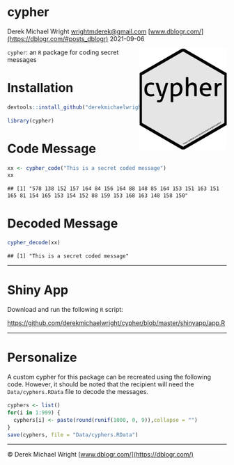 cypher
================
Derek Michael Wright <wrightmderek@gmail.com>
[www.dblogr.com/](https://dblogr.com/#posts_dblogr)
2021-09-06

<img src="hex_cypher.png" align="right" width = "200px" />

`cypher`: an `R` package for coding secret messages

# Installation

``` r
devtools::install_github("derekmichaelwright/cypher")
```

``` r
library(cypher)
```

# Code Message

``` r
xx <- cypher_code("This is a secret coded message")
xx
```

    ## [1] "578 138 152 157 164 84 156 164 88 148 85 164 153 151 163 151 165 81 154 165 153 154 152 88 159 153 168 163 148 158 150"

# Decoded Message

``` r
cypher_decode(xx)
```

    ## [1] "This is a secret coded message"

------------------------------------------------------------------------

# Shiny App

Download and run the following `R` script:

<https://github.com/derekmichaelwright/cypher/blob/master/shinyapp/app.R>

------------------------------------------------------------------------

# Personalize

A custom cypher for this package can be recreated using the following
code. However, it should be noted that the recipient will need the
`Data/cyphers.RData` file to decode the messages.

``` r
cyphers <- list()
for(i in 1:999) {
  cyphers[i] <- paste(round(runif(1000, 0, 9)),collapse = "")
}
save(cyphers, file = "Data/cyphers.RData")
```

------------------------------------------------------------------------

© Derek Michael Wright [www.dblogr.com/](https://dblogr.com/)
